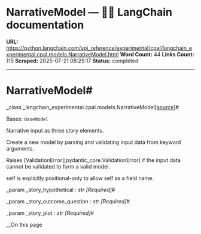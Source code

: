# NarrativeModel — 🦜🔗 LangChain  documentation

**URL:** https://python.langchain.com/api_reference/experimental/cpal/langchain_experimental.cpal.models.NarrativeModel.html
**Word Count:** 44
**Links Count:** 115
**Scraped:** 2025-07-21 08:25:17
**Status:** completed

---

# NarrativeModel\#

_class _langchain\_experimental.cpal.models.NarrativeModel[\[source\]](https://python.langchain.com/api_reference/_modules/langchain_experimental/cpal/models.html#NarrativeModel)\#     

Bases: `BaseModel`

Narrative input as three story elements.

Create a new model by parsing and validating input data from keyword arguments.

Raises \[ValidationError\]\[pydantic\_core.ValidationError\] if the input data cannot be validated to form a valid model.

self is explicitly positional-only to allow self as a field name.

_param _story\_hypothetical _: str_ _\[Required\]_\#     

_param _story\_outcome\_question _: str_ _\[Required\]_\#     

_param _story\_plot _: str_ _\[Required\]_\#     

__On this page